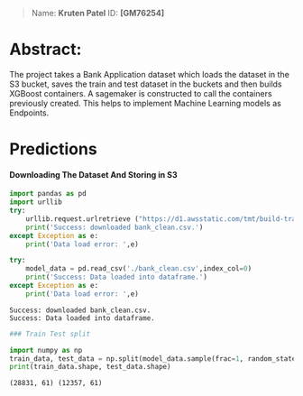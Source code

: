 > Name: **Kruten Patel**
> ID: **[GM76254]**


# Abstract:

The project takes a Bank Application dataset which loads the dataset in the S3 bucket, saves the train and test dataset in the buckets and then builds XGBoost containers. A sagemaker is constructed to call the containers previously created. This helps to implement Machine Learning models as Endpoints. 


# Predictions

#### Downloading The Dataset And Storing in S3


```python
import pandas as pd
import urllib
try:
    urllib.request.urlretrieve ("https://d1.awsstatic.com/tmt/build-train-deploy-machine-learning-model-sagemaker/bank_clean.27f01fbbdf43271788427f3682996ae29ceca05d.csv", "bank_clean.csv")
    print('Success: downloaded bank_clean.csv.')
except Exception as e:
    print('Data load error: ',e)

try:
    model_data = pd.read_csv('./bank_clean.csv',index_col=0)
    print('Success: Data loaded into dataframe.')
except Exception as e:
    print('Data load error: ',e)
```

    Success: downloaded bank_clean.csv.
    Success: Data loaded into dataframe.



```python
### Train Test split

import numpy as np
train_data, test_data = np.split(model_data.sample(frac=1, random_state=1729), [int(0.7 * len(model_data))])
print(train_data.shape, test_data.shape)
```

    (28831, 61) (12357, 61)





